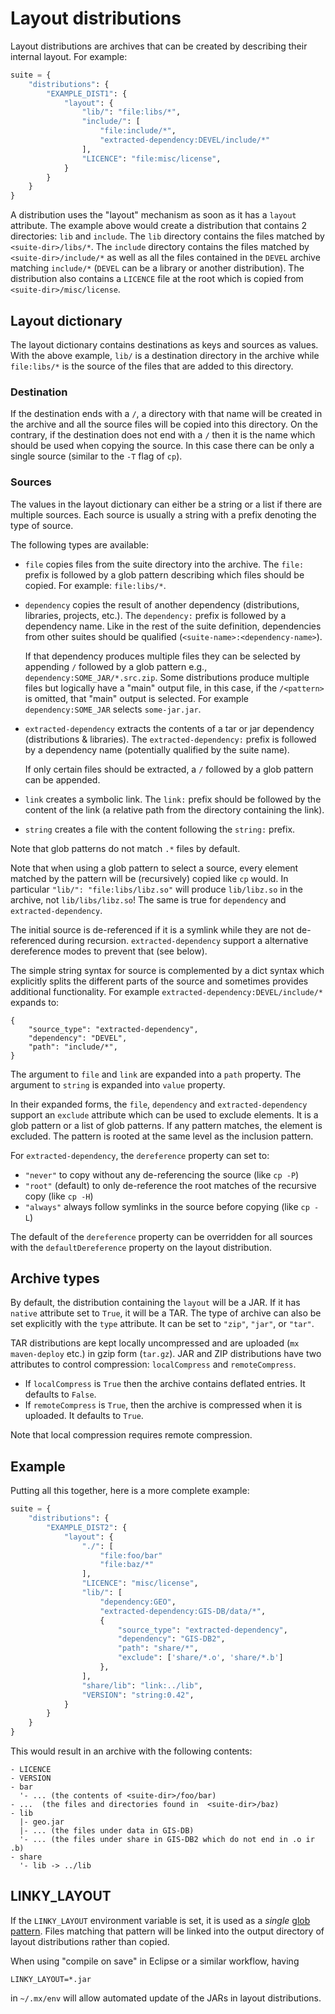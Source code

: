 # Layout distributions

Layout distributions are archives that can be created by describing their internal layout.
For example:
```python
suite = {
    "distributions": {
        "EXAMPLE_DIST1": {
            "layout": {
                "lib/": "file:libs/*",
                "include/": [
                    "file:include/*",
                    "extracted-dependency:DEVEL/include/*"
                ],
                "LICENCE": "file:misc/license",
            }
        }
    }
}
```

A distribution uses the "layout" mechanism as soon as it has a `layout` attribute.
The example above would create a distribution that contains 2 directories: `lib` and `include`.
The `lib` directory contains the files matched by `<suite-dir>/libs/*`.
The `include` directory contains the files matched by `<suite-dir>/include/*` as well as all the files contained in the
`DEVEL` archive matching `include/*` (`DEVEL` can be a library or another distribution).
The distribution also contains a `LICENCE` file at the root which is copied from `<suite-dir>/misc/license`.

## Layout dictionary
The layout dictionary contains destinations as keys and sources as values.
With the above example, `lib/` is a destination directory in the archive while `file:libs/*` is the source of the files
that are added to this directory.

### Destination
If the destination ends with a `/`, a directory with that name will be created in the archive and all the source files
will be copied into this directory.
On the contrary, if the destination does not end with a `/` then it is the name which should be used when copying the source.
In this case there can be only a single source (similar to the `-T` flag of `cp`).

### Sources
The values in the layout dictionary can either be a string or a list if there are multiple sources.
Each source is usually a string with a prefix denoting the type of source.

The following types are available:
* `file` copies files from the suite directory into the archive.
  The `file:` prefix is followed by a glob pattern describing which files should be copied. For example: `file:libs/*`.
* `dependency` copies the result of another dependency (distributions, libraries, projects, etc.).
  The `dependency:` prefix is followed by a dependency name.
  Like in the rest of the suite definition, dependencies from other suites should be qualified (`<suite-name>:<dependency-name>`).

  If that dependency produces multiple files they can be selected by appending `/` followed by a glob pattern
  e.g., `dependency:SOME_JAR/*.src.zip`.
  Some distributions produce multiple files but logically have a "main" output file,
  in this case, if the `/<pattern>` is omitted, that "main" output is selected.
  For example `dependency:SOME_JAR` selects `some-jar.jar`.
* `extracted-dependency` extracts the contents of a tar or jar dependency (distributions & libraries).
  The `extracted-dependency:` prefix is followed by a dependency name (potentially qualified by the suite name).

  If only certain files should be extracted, a `/` followed by a glob pattern can be appended.
* `link` creates a symbolic link.
  The `link:` prefix should be followed by the content of the link (a relative path from the directory containing the link).
* `string` creates a file with the content following the `string:` prefix.

Note that glob patterns do not match `.*` files by default.

Note that when using a glob pattern to select a source, every element matched by the pattern will be (recursively) copied like `cp` would.
In particular `"lib/": "file:libs/libz.so"` will produce `lib/libz.so` in the archive, not `lib/libs/libz.so`!
The same is true for `dependency` and `extracted-dependency`.

The initial source is de-referenced if it is a symlink while they are not de-referenced during recursion.
`extracted-dependency` support a alternative dereference modes to prevent that (see below).

The simple string syntax for source is complemented by a dict syntax which explicitly splits the different parts of the source
and sometimes provides additional functionality. For example `extracted-dependency:DEVEL/include/*` expands to:
```
{
    "source_type": "extracted-dependency",
    "dependency": "DEVEL",
    "path": "include/*",
}
```
The argument to `file` and `link` are expanded into a `path` property.
The argument to `string` is expanded into `value` property.

In their expanded forms, the `file`, `dependency` and `extracted-dependency` support an `exclude` attribute which can be used to exclude elements.
It is a glob pattern or a list of glob patterns.
If any pattern matches, the element is excluded.
The pattern is rooted at the same level as the inclusion pattern.

For `extracted-dependency`, the `dereference` property can set to:
* `"never"` to copy without any de-referencing the source (like `cp -P`)
* `"root"` (default) to only de-reference the root matches of the recursive copy (like `cp -H`)
* `"always"` always follow symlinks in the source before copying (like `cp -L`)

The default of the `dereference` property can be overridden for all sources with the `defaultDereference` property on the layout distribution.

## Archive types

By default, the distribution containing the `layout` will be a JAR. If it has `native` attribute set to `True`, it will be a TAR.
The type of archive can also be set explicitly with the `type` attribute. It can be set to `"zip"`, `"jar"`, or `"tar"`.

TAR distributions are kept locally uncompressed and are uploaded (`mx maven-deploy` etc.) in gzip form (`tar.gz`).
JAR and ZIP distributions have two attributes to control compression: `localCompress` and `remoteCompress`.
* If `localCompress` is `True` then the archive contains deflated entries. It defaults to `False`.
* If `remoteCompress` is `True`, then the archive is compressed when it is uploaded. It defaults to `True`.

Note that local compression requires remote compression.

## Example
Putting all this together, here is a more complete example: 
```python
suite = {
    "distributions": {
        "EXAMPLE_DIST2": {
            "layout": {
                "./": [
                    "file:foo/bar"
                    "file:baz/*"
                ],
                "LICENCE": "misc/license",
                "lib/": [
                    "dependency:GEO",
                    "extracted-dependency:GIS-DB/data/*",
                    {
                        "source_type": "extracted-dependency",
                        "dependency": "GIS-DB2",
                        "path": "share/*",
                        "exclude": ['share/*.o', 'share/*.b']
                    },
                ],
                "share/lib": "link:../lib",
                "VERSION": "string:0.42",
            }
        }
    }
}
```

This would result in an archive with the following contents:
```
- LICENCE
- VERSION
- bar
  '- ... (the contents of <suite-dir>/foo/bar)
- ...  (the files and directories found in  <suite-dir>/baz)
- lib
  |- geo.jar
  |- ... (the files under data in GIS-DB)
  '- ... (the files under share in GIS-DB2 which do not end in .o ir .b)
- share
  '- lib -> ../lib
```

## LINKY_LAYOUT

If the `LINKY_LAYOUT` environment variable is set, it is used as a _single_
[glob pattern](https://docs.python.org/3/library/fnmatch.html#module-fnmatch).
Files matching that pattern will be linked into the output
directory of layout distributions rather than copied.

When using "compile on save" in Eclipse or a similar workflow, having
```
LINKY_LAYOUT=*.jar
```
in `~/.mx/env` will allow automated update of the JARs in layout
distributions.
